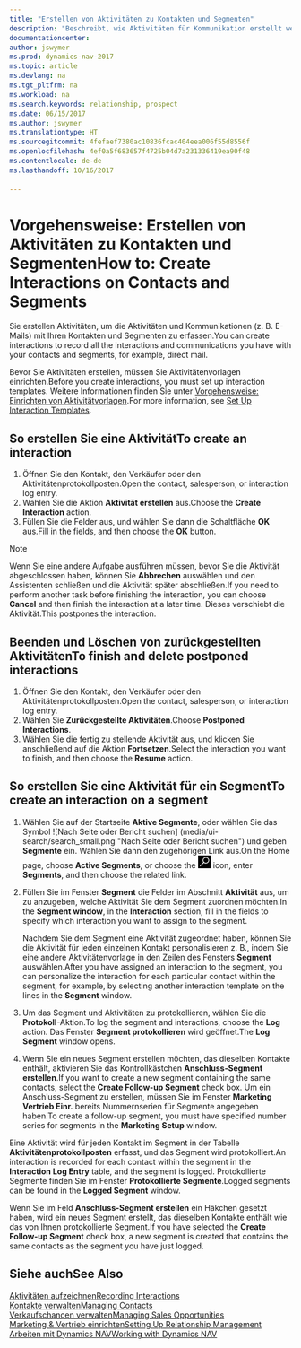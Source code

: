 ```yaml
---
title: "Erstellen von Aktivitäten zu Kontakten und Segmenten"
description: "Beschreibt, wie Aktivitäten für Kommunikation erstellt werden, die Sie mit Ihren Kontakten und Segmenten in Dynamics NAV haben, wie beispielsweise direkte E-Mail."
documentationcenter: 
author: jswymer
ms.prod: dynamics-nav-2017
ms.topic: article
ms.devlang: na
ms.tgt_pltfrm: na
ms.workload: na
ms.search.keywords: relationship, prospect
ms.date: 06/15/2017
ms.author: jswymer
ms.translationtype: HT
ms.sourcegitcommit: 4fefaef7380ac10836fcac404eea006f55d8556f
ms.openlocfilehash: 4ef0a5f683657f4725b04d7a231336419ea90f48
ms.contentlocale: de-de
ms.lasthandoff: 10/16/2017

---
```

# <a name="how-to-create-interactions-on-contacts-and-segments"></a><span data-ttu-id="93e54-103">Vorgehensweise: Erstellen von Aktivitäten zu Kontakten und Segmenten</span><span class="sxs-lookup"><span data-stu-id="93e54-103">How to: Create Interactions on Contacts and Segments</span></span>
<span data-ttu-id="93e54-104">Sie erstellen Aktivitäten, um die Aktivitäten und Kommunikationen (z. B. E-Mails) mit Ihren Kontakten und Segmenten zu erfassen.</span><span class="sxs-lookup"><span data-stu-id="93e54-104">You can create interactions to record all the interactions and communications you have with your contacts and segments, for example, direct mail.</span></span>

<span data-ttu-id="93e54-105">Bevor Sie Aktivitäten erstellen, müssen Sie Aktivitätenvorlagen einrichten.</span><span class="sxs-lookup"><span data-stu-id="93e54-105">Before you create interactions, you must set up interaction templates.</span></span> <span data-ttu-id="93e54-106">Weitere Informationen finden Sie unter [Vorgehensweise: Einrichten von Aktivitätvorlagen](marketing-interactions.md).</span><span class="sxs-lookup"><span data-stu-id="93e54-106">For more information, see  [Set Up Interaction Templates](marketing-interactions.md).</span></span>

## <a name="to-create-an-interaction"></a><span data-ttu-id="93e54-107">So erstellen Sie eine Aktivität</span><span class="sxs-lookup"><span data-stu-id="93e54-107">To create an interaction</span></span>
1. <span data-ttu-id="93e54-108">Öffnen Sie den Kontakt, den Verkäufer oder den Aktivitätenprotokollposten.</span><span class="sxs-lookup"><span data-stu-id="93e54-108">Open the contact, salesperson, or interaction log entry.</span></span>
2. <span data-ttu-id="93e54-109">Wählen Sie die Aktion **Aktivität erstellen** aus.</span><span class="sxs-lookup"><span data-stu-id="93e54-109">Choose the **Create Interaction** action.</span></span>
3. <span data-ttu-id="93e54-110">Füllen Sie die Felder aus, und wählen Sie dann die Schaltfläche **OK** aus.</span><span class="sxs-lookup"><span data-stu-id="93e54-110">Fill in the fields, and then choose the **OK** button.</span></span>

> [!NOTE]  
>   <span data-ttu-id="93e54-111">Wenn Sie eine andere Aufgabe ausführen müssen, bevor Sie die Aktivität abgeschlossen haben, können Sie **Abbrechen** auswählen und den Assistenten schließen und die Aktivität später abschließen.</span><span class="sxs-lookup"><span data-stu-id="93e54-111">If you need to perform another task before finishing the interaction, you can choose **Cancel** and then finish the interaction at a later time.</span></span> <span data-ttu-id="93e54-112">Dieses verschiebt die Aktivität.</span><span class="sxs-lookup"><span data-stu-id="93e54-112">This postpones the interaction.</span></span>

## <a name="to-finish-and-delete-postponed-interactions"></a><span data-ttu-id="93e54-113">Beenden und Löschen von zurückgestellten Aktivitäten</span><span class="sxs-lookup"><span data-stu-id="93e54-113">To finish and delete postponed interactions</span></span>
1. <span data-ttu-id="93e54-114">Öffnen Sie den Kontakt, den Verkäufer oder den Aktivitätenprotokollposten.</span><span class="sxs-lookup"><span data-stu-id="93e54-114">Open the contact, salesperson, or interaction log entry.</span></span>
2. <span data-ttu-id="93e54-115">Wählen Sie **Zurückgestellte Aktivitäten**.</span><span class="sxs-lookup"><span data-stu-id="93e54-115">Choose **Postponed Interactions**.</span></span>
3. <span data-ttu-id="93e54-116">Wählen Sie die fertig zu stellende Aktivität aus, und klicken Sie anschließend auf die Aktion **Fortsetzen**.</span><span class="sxs-lookup"><span data-stu-id="93e54-116">Select the interaction you want to finish, and then choose the **Resume** action.</span></span>

## <a name="to-create-an-interaction-on-a-segment"></a><span data-ttu-id="93e54-117">So erstellen Sie eine Aktivität für ein Segment</span><span class="sxs-lookup"><span data-stu-id="93e54-117">To create an interaction on a segment</span></span>
1. <span data-ttu-id="93e54-118">Wählen Sie auf der Startseite **Aktive Segmente**, oder wählen Sie  das Symbol ![Nach Seite oder Bericht suchen] (media/ui-search/search_small.png "Nach Seite oder Bericht suchen") und geben **Segmente** ein. Wählen Sie dann den zugehörigen Link aus.</span><span class="sxs-lookup"><span data-stu-id="93e54-118">On the Home page, choose **Active Segments**, or choose the ![Search for Page or Report](media/ui-search/search_small.png "Search for Page or Report icon") icon, enter **Segments**, and then choose the related link.</span></span>
2. <span data-ttu-id="93e54-119">Füllen Sie im Fenster **Segment** die Felder im Abschnitt **Aktivität** aus, um zu anzugeben, welche Aktivität Sie dem Segment zuordnen möchten.</span><span class="sxs-lookup"><span data-stu-id="93e54-119">In the **Segment window**, in the **Interaction** section, fill in the fields to specify which interaction you want to assign to the segment.</span></span>

    <span data-ttu-id="93e54-120">Nachdem Sie dem Segment eine Aktivität zugeordnet haben, können Sie die Aktivität für jeden einzelnen Kontakt personalisieren z. B., indem Sie eine andere Aktivitätenvorlage in den Zeilen des Fensters **Segment** auswählen.</span><span class="sxs-lookup"><span data-stu-id="93e54-120">After you have assigned an interaction to the segment, you can personalize the interaction for each particular contact within the segment, for example, by selecting another interaction template on the lines in the **Segment** window.</span></span>  
3. <span data-ttu-id="93e54-121">Um das Segment und Aktivitäten zu protokollieren, wählen Sie die **Protokoll**-Aktion.</span><span class="sxs-lookup"><span data-stu-id="93e54-121">To log the segment and interactions, choose the **Log** action.</span></span> <span data-ttu-id="93e54-122">Das Fenster **Segment protokollieren** wird geöffnet.</span><span class="sxs-lookup"><span data-stu-id="93e54-122">The **Log Segment** window opens.</span></span>
4. <span data-ttu-id="93e54-123">Wenn Sie ein neues Segment erstellen möchten, das dieselben Kontakte enthält, aktivieren Sie das Kontrollkästchen **Anschluss-Segment erstellen**.</span><span class="sxs-lookup"><span data-stu-id="93e54-123">If you want to create a new segment containing the same contacts, select the **Create Follow-up Segment** check box.</span></span> <span data-ttu-id="93e54-124">Um ein Anschluss-Segment zu erstellen, müssen Sie im Fenster **Marketing Vertrieb Einr.** bereits Nummernserien für Segmente angegeben haben.</span><span class="sxs-lookup"><span data-stu-id="93e54-124">To create a follow-up segment, you must have specified number series for segments in the **Marketing Setup** window.</span></span>

<span data-ttu-id="93e54-125">Eine Aktivität wird für jeden Kontakt im Segment in der Tabelle **Aktivitätenprotokollposten** erfasst, und das Segment wird protokolliert.</span><span class="sxs-lookup"><span data-stu-id="93e54-125">An interaction is recorded for each contact within the segment in the **Interaction Log Entry** table, and the segment is logged.</span></span> <span data-ttu-id="93e54-126">Protokollierte Segmente finden Sie im Fenster **Protokollierte Segmente**.</span><span class="sxs-lookup"><span data-stu-id="93e54-126">Logged segments can be found in the **Logged Segment** window.</span></span>

<span data-ttu-id="93e54-127">Wenn Sie im Feld **Anschluss-Segment erstellen** ein Häkchen gesetzt haben, wird ein neues Segment erstellt, das dieselben Kontakte enthält wie das von Ihnen protokollierte Segment.</span><span class="sxs-lookup"><span data-stu-id="93e54-127">If you have selected the **Create Follow-up Segment** check box, a new segment is created that contains the same contacts as the segment you have just logged.</span></span>

## <a name="see-also"></a><span data-ttu-id="93e54-128">Siehe auch</span><span class="sxs-lookup"><span data-stu-id="93e54-128">See Also</span></span>
[<span data-ttu-id="93e54-129">Aktivitäten aufzeichnen</span><span class="sxs-lookup"><span data-stu-id="93e54-129">Recording Interactions</span></span>](marketing-interactions.md)  
[<span data-ttu-id="93e54-130">Kontakte verwalten</span><span class="sxs-lookup"><span data-stu-id="93e54-130">Managing Contacts</span></span>](marketing-contacts.md)  
[<span data-ttu-id="93e54-131">Verkaufschancen verwalten</span><span class="sxs-lookup"><span data-stu-id="93e54-131">Managing Sales Opportunities</span></span>](marketing-manage-sales-opportunities.md)  
[<span data-ttu-id="93e54-132">Marketing & Vertrieb einrichten</span><span class="sxs-lookup"><span data-stu-id="93e54-132">Setting Up Relationship Management</span></span>](marketing-setup-marketing.md)  
[<span data-ttu-id="93e54-133">Arbeiten mit Dynamics NAV</span><span class="sxs-lookup"><span data-stu-id="93e54-133">Working with Dynamics NAV</span></span>](ui-work-product.md)

